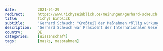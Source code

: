 ```yaml
---
date:          2021-04-29
redirect:      https://www.tichyseinblick.de/meinungen/gerhard-scheuch-grossteil-der-massnahmen-voellig-wirkungslos/
title:         Tichys Einblick
subtitle:      'Gerhard Scheuch: "Großteil der Maßnahmen völlig wirkungslos"'
description:   'Gerhard Scheuch war Präsident der Internationalen Gesellschaft für Aerosole in der Medizin. Hier erläutert er, wie und wo sich das Corona-Virus in Wirklichkeit verbreitet. Die Erkenntnisse stellen das Verständnis der Pandemie auf den Kopf - doch die Politik ignoriert die Erkenntnisse.'
country:       DE
categories:    [Wissenschaft]
tags:          [maske, massnahmen]
---
```

